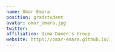 ```yaml
---
name: Omar Emara
position: gradstudent
avatar: omar_emara.jpg
twitter: 
affiliation: Dima Damen's Group
website: https://omar-emara.github.io/
---
```

